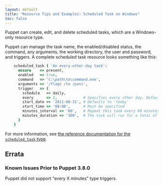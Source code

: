 ```yaml
---
layout: default
title: "Resource Tips and Examples: Scheduled Task on Windows"
toc: false
---
```


[scheduledtask]: /puppet/4.1/reference/type.html#scheduledtask

Puppet can create, edit, and delete scheduled tasks, which are a Windows-only resource type.

Puppet can manage the task name, the enabled/disabled status, the command, any arguments, the working directory, the user and password, and triggers. A complete scheduled task resource looks something like this:

~~~ ruby
    scheduled_task { 'An every-other-day task':
      ensure    => present,
      enabled   => true,
      command   => 'C:\path\to\command.exe',
      arguments => '/flags /to /pass',
      trigger   => {
        schedule   => daily,
        every      => 2,            # Specifies every other day. Defaults to 1 (every day).
        start_date => '2011-08-31', # Defaults to 'today'
        start_time => '08:00',      # Must be specified
        minutes_interval => '60',   # Repeat this task every 60 minutes
        minutes_duration => '300',  # The task will run for a total of five hours
      }
    }
~~~

For more information, see [the reference documentation for the `scheduled_task` type][scheduledtask].

## Errata

### Known Issues Prior to Puppet 3.8.0

Puppet did not support "every X minutes" type triggers.